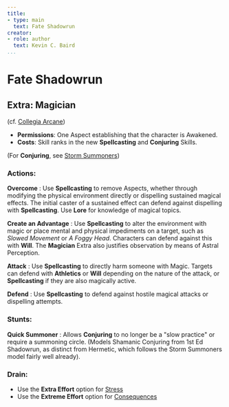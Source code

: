 ```yaml
---
title:
- type: main
  text: Fate Shadowrun
creator:
- role: author
  text: Kevin C. Baird
...
```


Fate Shadowrun
==============

Extra: Magician
---------------

(cf.
 [Collegia Arcane](http://fate-srd.com/fate-core/creating-extra#strong-extra-collegia-arcana-magic-strong))

-   **Permissions**: One Aspect establishing that the character is Awakened.
-   **Costs**: Skill ranks in the new **Spellcasting** and **Conjuring** Skills.

(For **Conjuring**, see
 [Storm Summoners](http://fate-srd.com/fate-system-toolkit/storm-summoners#the-30-second-version))

### Actions:

**Overcome**
: Use **Spellcasting** to remove Aspects, whether through modifying the physical environment
  directly or dispelling sustained magical effects. The initial caster of a sustained effect can
  defend against dispelling with **Spellcasting**. Use **Lore** for knowledge of magical topics.

**Create an Advantage**
: Use **Spellcasting** to alter the environment with magic or place
  mental and physical impediments on a target, such as _Slowed Movement_ or _A Foggy Head_.
  Characters can defend against this with **Will**. The **Magician** Extra also justifies
  observation by means of Astral Perception.

**Attack**
: Use **Spellcasting** to directly harm someone with Magic. Targets can defend with
  **Athletics** or **Will** depending on the nature of the attack, or **Spellcasting** if they
  are also magically active.

**Defend**
: Use **Spellcasting** to defend against hostile magical attacks or dispelling attempts.

### Stunts:
**Quick Summoner**
: Allows **Conjuring** to no longer be a "slow practice" or require a summoning circle. (Models
  Shamanic Conjuring from 1st Ed Shadowrun, as distinct from Hermetic, which follows the Storm
  Summoners model fairly well already).

### Drain:
-   Use the **Extra Effort** option for [Stress](http://fate-srd.com/fate-system-toolkit/customized-tools#stress)
-   Use the **Extreme Effort** option for
[Consequences](http://fate-srd.com/fate-system-toolkit/consequences#alternate-uses-for-consequences)
